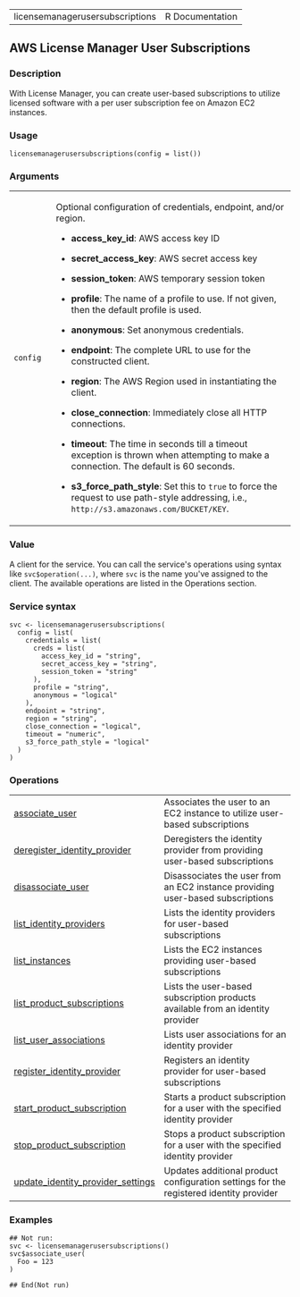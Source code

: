 <table style="width: 100%;">
<tbody>
<tr class="odd">
<td>licensemanagerusersubscriptions</td>
<td style="text-align: right;">R Documentation</td>
</tr>
</tbody>
</table>

## AWS License Manager User Subscriptions

### Description

With License Manager, you can create user-based subscriptions to utilize
licensed software with a per user subscription fee on Amazon EC2
instances.

### Usage

    licensemanagerusersubscriptions(config = list())

### Arguments

<table>
<colgroup>
<col style="width: 15%" />
<col style="width: 85%" />
</colgroup>
<tbody>
<tr class="odd">
<td><code
id="licensemanagerusersubscriptions_:_config">config</code></td>
<td><p>Optional configuration of credentials, endpoint, and/or
region.</p>
<ul>
<li><p><strong>access_key_id</strong>: AWS access key ID</p></li>
<li><p><strong>secret_access_key</strong>: AWS secret access
key</p></li>
<li><p><strong>session_token</strong>: AWS temporary session
token</p></li>
<li><p><strong>profile</strong>: The name of a profile to use. If not
given, then the default profile is used.</p></li>
<li><p><strong>anonymous</strong>: Set anonymous credentials.</p></li>
<li><p><strong>endpoint</strong>: The complete URL to use for the
constructed client.</p></li>
<li><p><strong>region</strong>: The AWS Region used in instantiating the
client.</p></li>
<li><p><strong>close_connection</strong>: Immediately close all HTTP
connections.</p></li>
<li><p><strong>timeout</strong>: The time in seconds till a timeout
exception is thrown when attempting to make a connection. The default is
60 seconds.</p></li>
<li><p><strong>s3_force_path_style</strong>: Set this to
<code>true</code> to force the request to use path-style addressing,
i.e., <code
style="white-space: pre;">⁠http://s3.amazonaws.com/BUCKET/KEY⁠</code>.</p></li>
</ul></td>
</tr>
</tbody>
</table>

### Value

A client for the service. You can call the service's operations using
syntax like `svc$operation(...)`, where `svc` is the name you've
assigned to the client. The available operations are listed in the
Operations section.

### Service syntax

    svc <- licensemanagerusersubscriptions(
      config = list(
        credentials = list(
          creds = list(
            access_key_id = "string",
            secret_access_key = "string",
            session_token = "string"
          ),
          profile = "string",
          anonymous = "logical"
        ),
        endpoint = "string",
        region = "string",
        close_connection = "logical",
        timeout = "numeric",
        s3_force_path_style = "logical"
      )
    )

### Operations

<table>
<tbody>
<tr class="odd">
<td style="text-align: left;"><a href="../licensemanagerusersubscriptions_associate_user/"> associate_user </a></td>
<td style="text-align: left;">Associates the user to an EC2 instance to
utilize user-based subscriptions</td>
</tr>
<tr class="even">
<td style="text-align: left;"><a href="../licensemanagerusersubscriptions_deregister_identity_provider/"> deregister_identity_provider </a></td>
<td style="text-align: left;">Deregisters the identity provider from
providing user-based subscriptions</td>
</tr>
<tr class="odd">
<td style="text-align: left;"><a href="../licensemanagerusersubscriptions_disassociate_user/"> disassociate_user </a></td>
<td style="text-align: left;">Disassociates the user from an EC2
instance providing user-based subscriptions</td>
</tr>
<tr class="even">
<td style="text-align: left;"><a href="../licensemanagerusersubscriptions_list_identity_providers/"> list_identity_providers </a></td>
<td style="text-align: left;">Lists the identity providers for
user-based subscriptions</td>
</tr>
<tr class="odd">
<td style="text-align: left;"><a href="../licensemanagerusersubscriptions_list_instances/"> list_instances </a></td>
<td style="text-align: left;">Lists the EC2 instances providing
user-based subscriptions</td>
</tr>
<tr class="even">
<td style="text-align: left;"><a href="../licensemanagerusersubscriptions_list_product_subscriptions/"> list_product_subscriptions </a></td>
<td style="text-align: left;">Lists the user-based subscription products
available from an identity provider</td>
</tr>
<tr class="odd">
<td style="text-align: left;"><a href="../licensemanagerusersubscriptions_list_user_associations/"> list_user_associations </a></td>
<td style="text-align: left;">Lists user associations for an identity
provider</td>
</tr>
<tr class="even">
<td style="text-align: left;"><a href="../licensemanagerusersubscriptions_register_identity_provider/"> register_identity_provider </a></td>
<td style="text-align: left;">Registers an identity provider for
user-based subscriptions</td>
</tr>
<tr class="odd">
<td style="text-align: left;"><a href="../licensemanagerusersubscriptions_start_product_subscription/"> start_product_subscription </a></td>
<td style="text-align: left;">Starts a product subscription for a user
with the specified identity provider</td>
</tr>
<tr class="even">
<td style="text-align: left;"><a href="../licensemanagerusersubscriptions_stop_product_subscription/"> stop_product_subscription </a></td>
<td style="text-align: left;">Stops a product subscription for a user
with the specified identity provider</td>
</tr>
<tr class="odd">
<td style="text-align: left;"><a href="../licensemanagerusersubscriptions_update_identity_provider_settings/"> update_identity_provider_settings </a></td>
<td style="text-align: left;">Updates additional product configuration
settings for the registered identity provider</td>
</tr>
</tbody>
</table>

### Examples

    ## Not run: 
    svc <- licensemanagerusersubscriptions()
    svc$associate_user(
      Foo = 123
    )

    ## End(Not run)
